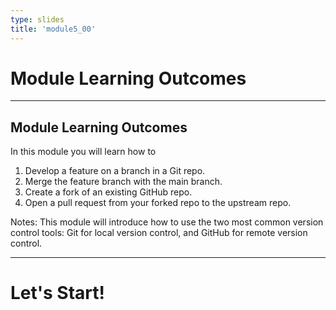 ```yaml
---
type: slides
title: 'module5_00'
---
```


# Module Learning Outcomes

---

## Module Learning Outcomes

In this module you will learn how to


1. Develop a feature on a branch in a Git repo.
2. Merge the feature branch with the main branch.
3. Create a fork of an existing GitHub repo.
4. Open a pull request from your forked repo to the upstream repo.



Notes: This module will introduce how to use the two most common version control tools: Git for local version control, and GitHub for remote version control.


---

# Let's Start!